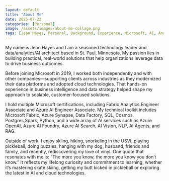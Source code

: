 ```yaml
---
layout: default
title: "About Me"
date: 2025-07-22
categories: [Personal]
image: /assets/images/about-me-collage.png
tags: [Jean Hayes, Personal, Background, Experience, Microsoft, AI, Analytics, Fabric, Azure]
---
```


My name is Jean Hayes and I am a seasoned technology leader and data/analytics/AI architect based in St. Paul, Minnesota. My passion lies in building practical, real-world solutions that help organizations leverage data to drive business outcomes.

Before joining Microsoft in 2019, I worked both independently and with other companies—supporting clients across industries as they modernized their data platforms and adopted cloud technologies. That hands-on experience in business intelligence and data strategy helped shape my approach to scalable, customer-focused solutions.

I hold multiple Microsoft certifications, including Fabric Analytics Engineer Associate and Azure AI Engineer Associate. My technical toolkit includes Microsoft Fabric, Azure Synapse, Data Factory, SQL, Cosmos, Postgres,Spark, Python, and a wide array of AI services such as Azure OpenAI, Azure AI Foundry, Azure AI Search, AI Vision, NLP, AI Agents, and RAG.

Outside of work, I enjoy skiing, hiking, snorkeling in the USVI, playing pickleball, doing puzzles, hanging with my dog, husband, friends and family, and recently, rediscovering my love of vinyl. One quote that resonates with me is: “The more you know, the more you know you don’t know.” It reflects my lifelong curiosity and commitment to learning, whether it’s mastering skate skiing, getting my butt kicked in pickleball or exploring the latest in AI and cloud technologies.
